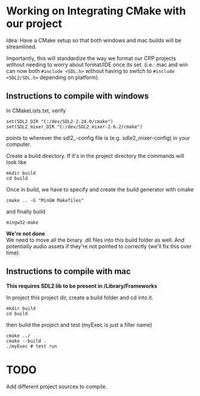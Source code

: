 # Working on Integrating CMake with our project

Idea: Have a CMake setup so that both windows and mac builds will
be streamlined.

Importantly, this will standardize the way we format our CPP
projects without needing to worry about format/IDE once its set.
(i.e.: mac and win can now both `#include <SDL.h>` without having
to switch to `#include <SDL2/SDL.h>` depending on platform).

## Instructions to compile with windows

In CMakeLists.txt, verify

```
set(SDL2_DIR "C:/dev/SDL2-2.24.0/cmake")
set(SDL2_mixer_DIR "C:/dev/SDL2_mixer-2.6.2/cmake")
```

points to wherever the sdl2_-config file is (e.g. sdle2_mixer-config) in your computer.

Create a build directory. If it's in the project directory the commands will look like

```
mkdir build
cd build
```

Once in build, we have to specify and create the build generator with cmake

```
cmake .. -G "MinGW Makefiles"
```

and finally build

```
mingw32-make
```

<b>We're not done</b>
<br>
We need to move all the binary .dll files into this build folder as well.
And potentially audio assets if they're not pointed to correctly (we'll fix this over time).

## Instructions to compile with mac

<b>This requires SDL2 lib to be present in /Library/Frameworks</b>

In project this project dir, create a build folder and cd into it.

```
mkdir build
cd build
```

then build the project and test (myExec is just a filler name)

```
cmake ../
cmake --build .
./myExec # test run
```

# TODO

Add different project sources to compile.


